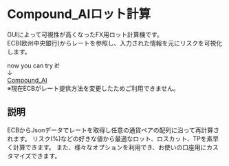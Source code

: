 # Compound_AIロット計算
GUIによって可視性が高くなったFX用ロット計算機です。
<br>ECB(欧州中央銀行)からレートを参照し、入力された情報を元にリスクを可視化します。
  
now you can try it!  
↓  
[Compound_AI](https://flamboyant-minsky-54e98b.netlify.app/)
<br>※現在ECBがレート提供方法を変更したためご利用できません。

## 説明
ECBからJsonデータでレートを取得し任意の通貨ペアの配列に沿って再計算されます。
リスク(%)などの好きな値から最適なロット、ロスカット、TPを素早く計算できます。
また、様々なオプションを利用でき、お使いの口座用にカスタマイズできます。

